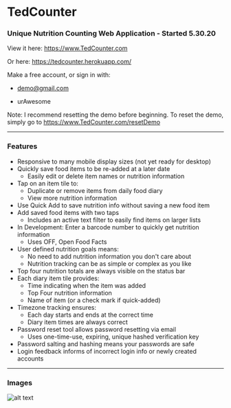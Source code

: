 # TedCounter
### Unique Nutrition Counting Web Application - Started 5.30.20

View it here: https://www.TedCounter.com

Or here: https://tedcounter.herokuapp.com/

Make a free account, or sign in with:

- demo@gmail.com

- urAwesome

Note: I recommend resetting the demo before beginning.
To reset the demo, simply go to https://www.TedCounter.com/resetDemo

---

### Features

* Responsive to many mobile display sizes (not yet ready for desktop)
* Quickly save food items to be re-added at a later date
  * Easily edit or delete item names or nutrition information
* Tap on an item tile to:
  * Duplicate or remove items from daily food diary
  * View more nutrition information
* Use Quick Add to save nutrition info without saving a new food item
* Add saved food items with two taps
  * Includes an active text filter to easily find items on larger lists
* In Development: Enter a barcode number to quickly get nutrition information
  * Uses OFF, Open Food Facts
* User defined nutrition goals means:
  * No need to add nutrition information you don't care about
  * Nutrition tracking can be as simple or complex as you like
* Top four nutrition totals are always visible on the status bar
* Each diary item tile provides:
  * Time indicating when the item was added
  * Top Four nutrition information
  * Name of item (or a check mark if quick-added)
* Timezone tracking ensures:
  * Each day starts and ends at the correct time
  * Diary item times are always correct
* Password reset tool allows password resetting via email
  * Uses one-time-use, expiring, unique hashed verification key
* Password salting and hashing means your passwords are safe
* Login feedback informs of incorrect login info or newly created accounts

---

### Images

![alt text](https://raw.githubusercontent.com/tdeckard2000/TedCounter/master/IMG_0726.jpg)
